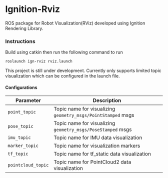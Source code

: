 # Ignition-Rviz
ROS package for Robot Visualization(RViz) developed using Ignition Rendering Library.

### Instructions
Build using catkin then run the following command to run

    roslaunch ign-rviz rviz.launch

This project is still under development. Currently only supports limited topic visualization which can be configured in the launch file.

#### Configurations
|Parameter|Description|
|---|---|
|`point_topic`|Topic name for visualizing `geometry_msgs/PointStamped` msgs|
|`pose_topic`|Topic name for visualizing `geometry_msgs/PoseStamped` msgs|
|`imu_topic` |Topic name for IMU data visualization|
|`marker_topic` |Topic name for visualization markers|
|`tf_topic` |Topic name for tf_static data visualization|
|`pointcloud_topic` |Topic name for PointCloud2 data visualization|